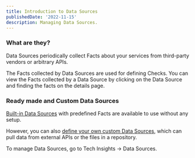 ```yaml
---
title: Introduction to Data Sources
publishedDate: '2022-11-15'
description: Managing Data Sources.
---
```


### What are they?
Data Sources periodically collect Facts about your services from third-party vendors or arbitrary APIs. 

The Facts collected by Data Sources are used for defining Checks. You can view the Facts collected by a Data Source by clicking on the Data Source and finding the facts on the details page.  

### Ready made and Custom Data Sources
[Built-in Data Sources](('../builtin-data-sources/')) with predefined Facts are available to use without any setup. 

However, you can also [define your own custom Data Sources]('../define-custom-data-sources/'), which can pull data from external APIs or the files in a repository.

To manage Data Sources, go to Tech Insights → Data Sources.